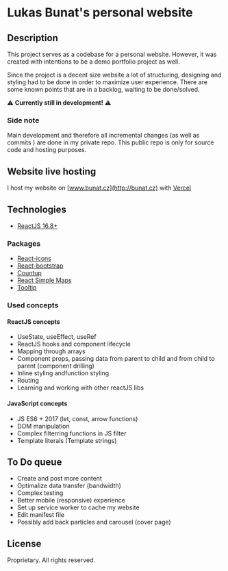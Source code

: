 # Lukas Bunat's personal website

## Description
This project serves as a codebase for a personal website. However, it was created with intentions to be a demo portfolio project as well.

Since the project is a decent size website a lot of structuring, designing and styling had to be done in order to maximize user experience. There are some known points that are in a backlog, waiting to be done/solved.

⚠ **Currently still in development!** ⚠

### Side note
Main development and therefore all incremental changes (as well as commits ) are done in my private repo. This public repo is only for source code and hosting purposes.

## Website live hosting
I host my website on [www.bunat.cz](http://bunat.cz) with [Vercel](https://vercel.com/)

## Technologies
- [ReactJS 16.8+](https://reactjs.org/)

### Packages
- [React-icons](https://react-icons.github.io/react-icons/)
- [React-bootstrap](https://react-bootstrap.github.io/)
- [Countup](https://www.npmjs.com/package/react-countup)
- [React Simple Maps](https://www.react-simple-maps.io/)
- [Tooltip](https://www.npmjs.com/package/react-tooltip)

### Used concepts
#### ReactJS concepts
- UseState, useEffect, useRef
- ReactJS hooks and component lifecycle
- Mapping through arrays
- Component props, passing data from parent to child and from child to parent (component drilling)
- Inline styling andfunction styling
- Routing
- Learning and working with other reactJS libs

#### JavaScript concepts
- JS ES6 + 2017 (let, const, arrow functions)
- DOM manipulation
- Complex filterring functions in JS filter
- Template literals (Template strings)

## To Do queue
- Create and post more content
- Optimalize data transfer (bandwidth)
- Complex testing
- Better mobile (responsive) experience
- Set up service worker to cache my website
- Edit manifest file
- Possibly add back particles and carousel (cover page)

## License
Proprietary. All rights reserved.